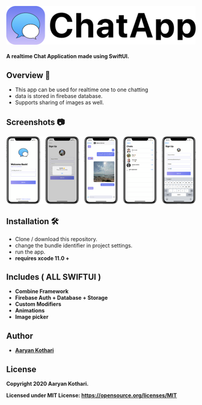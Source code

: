  <p float="left">
 <img src ="Assets/Banner.png"  />      
 </p>

#### A realtime Chat Application made using SwiftUI.

## Overview 💬
- This app can be used for realtime one to one chatting
- data is stored in firebase database.
- Supports sharing of images as well.

## Screenshots 📷
 <p float="left">
 <img src ="Assets/asset.png" /> 
 </p>
 
 
 ## Installation 🛠
 - Clone / download this repository.
 - change the bundle identifier in project settings.
 - run the app.
 - <b> requires xcode 11.0 + <b>

 
## Includes ( ALL SWIFTUI )
- Combine Framework
- Firebase Auth + Database + Storage
- Custom Modifiers
- Animations
- Image picker 


 
## Author
* [Aaryan Kothari](https://github.com/aaryankotharii)

## License

 Copyright 2020 Aaryan Kothari.

 Licensed under MIT License: https://opensource.org/licenses/MIT
